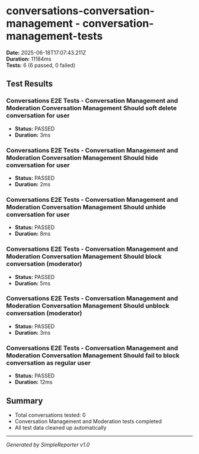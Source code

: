 # conversations-conversation-management - conversation-management-tests

**Date:** 2025-06-18T17:07:43.211Z  
**Duration:** 11184ms  
**Tests:** 6 (6 passed, 0 failed)

## Test Results


### Conversations E2E Tests - Conversation Management and Moderation Conversation Management Should soft delete conversation for user
- **Status:** PASSED
- **Duration:** 3ms



### Conversations E2E Tests - Conversation Management and Moderation Conversation Management Should hide conversation for user
- **Status:** PASSED
- **Duration:** 2ms



### Conversations E2E Tests - Conversation Management and Moderation Conversation Management Should unhide conversation for user
- **Status:** PASSED
- **Duration:** 8ms



### Conversations E2E Tests - Conversation Management and Moderation Conversation Management Should block conversation (moderator)
- **Status:** PASSED
- **Duration:** 5ms



### Conversations E2E Tests - Conversation Management and Moderation Conversation Management Should unblock conversation (moderator)
- **Status:** PASSED
- **Duration:** 3ms



### Conversations E2E Tests - Conversation Management and Moderation Conversation Management Should fail to block conversation as regular user
- **Status:** PASSED
- **Duration:** 12ms



## Summary

- Total conversations tested: 0
- Conversation Management and Moderation tests completed
- All test data cleaned up automatically

---
*Generated by SimpleReporter v1.0*
